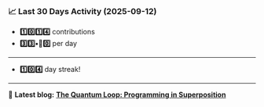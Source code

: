 <!--START_STATS-->
### 📈 Last 30 Days Activity (2025-09-12)  
- **1️⃣0️⃣1️⃣4️⃣** contributions  
- **3️⃣3️⃣•🎱0️⃣** per day
---
- **1️⃣0️⃣4️⃣** day streak!
---
📝 **Latest blog:** [**The Quantum Loop: Programming in Superposition**](https://andriak.com/blog/quantum-loop)
<!--END_STATS-->
